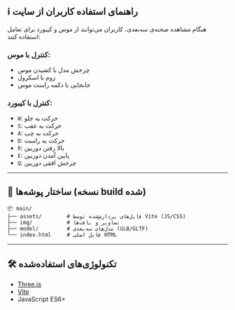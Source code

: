 
## ℹ️ راهنمای استفاده کاربران از سایت

هنگام مشاهده صحنه‌ی سه‌بعدی، کاربران می‌توانند از موس و کیبورد برای تعامل استفاده کنند:

### کنترل با موس:
- چرخش مدل با کشیدن موس
- زوم با اسکرول
- جابجایی با دکمه راست موس

### کنترل با کیبورد:
- `W`: حرکت به جلو  
- `S`: حرکت به عقب  
- `A`: حرکت به چپ  
- `D`: حرکت به راست  
- `R`: بالا رفتن دوربین  
- `E`: پایین آمدن دوربین  
- `Q`: چرخش افقی دوربین  

---

## 📁 ساختار پوشه‌ها (نسخه build شده)

```
📦 main/
├── assets/        # فایل‌های پردازش‌شده توسط Vite (JS/CSS)
├── img/           # تصاویر و بافت‌ها
├── model/         # مدل‌های سه‌بعدی (GLB/GLTF)
└── index.html     # فایل اصلی HTML
```

---

## 🛠 تکنولوژی‌های استفاده‌شده

- [Three.js](https://threejs.org/)
- [Vite](https://vitejs.dev/)
- JavaScript ES6+
